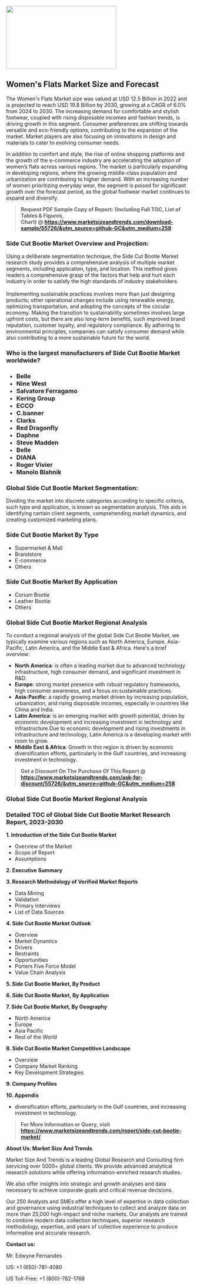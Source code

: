 <p><img class="alignnone size-medium wp-image-20088" src="https://ffe5etoiles.com/wp-content/uploads/2024/12/MST1-300x171.png" alt="" width="300" height="171" /></p><h2>Women's Flats Market Size and Forecast</h2><p>The Women's Flats Market size was valued at USD 12.5 Billion in 2022 and is projected to reach USD 19.8 Billion by 2030, growing at a CAGR of 6.0% from 2024 to 2030. The increasing demand for comfortable and stylish footwear, coupled with rising disposable incomes and fashion trends, is driving growth in this segment. Consumer preferences are shifting towards versatile and eco-friendly options, contributing to the expansion of the market. Market players are also focusing on innovations in design and materials to cater to evolving consumer needs.</p><p>In addition to comfort and style, the rise of online shopping platforms and the growth of the e-commerce industry are accelerating the adoption of women’s flats across various regions. The market is particularly expanding in developing regions, where the growing middle-class population and urbanization are contributing to higher demand. With an increasing number of women prioritizing everyday wear, the segment is poised for significant growth over the forecast period, as the global footwear market continues to expand and diversify.</p></p><blockquote id="" class=""><strong>Request PDF Sample Copy of Report: (Including Full TOC, List of Tables &amp; Figures, Chart)&nbsp;@&nbsp;<strong><a href="https://www.marketsizeandtrends.com/download-sample/55726/&utm_source=github-GC&utm_medium=258" target="_blank">https://www.marketsizeandtrends.com/download-sample/55726/&utm_source=github-GC&utm_medium=258</a></strong></strong></blockquote><h3 id="" class="">Side Cut Bootie Market&nbsp;Overview and Projection:</h3><p id="" class="">Using a deliberate segmentation technique, the Side Cut Bootie Market research study provides a comprehensive analysis of multiple market segments, including application, type, and location. This method gives readers a comprehensive grasp of the factors that help and hurt each industry in order to satisfy the high standards of industry stakeholders. <br /> <br />Implementing sustainable practices involves more than just designing products; other operational changes include using renewable energy, optimizing transportation, and adopting the concepts of the circular economy. Making the transition to sustainability sometimes involves large upfront costs, but there are also long-term benefits, such improved brand reputation, customer loyalty, and regulatory compliance. By adhering to environmental principles, companies can satisfy consumer demand while also contributing to a more sustainable future for the world.</p><h3 id="" class="">Who is the largest manufacturers of&nbsp;Side Cut Bootie Market worldwide?</h3><h3 class=""><p><ul><li>Belle </li><li> Nine West </li><li> Salvatore Ferragamo </li><li> Kering Group </li><li> ECCO </li><li> C.banner </li><li> Clarks </li><li> Red Dragonfly </li><li> Daphne </li><li> Steve Madden </li><li> Belle </li><li> DIANA </li><li> Roger Vivier </li><li> Manolo Blahnik</li></ul></p></h3><h3 id="" class="">Global&nbsp;Side Cut Bootie Market Segmentation:</h3><p id="" class="">Dividing the market into discrete categories according to specific criteria, such type and application, is known as segmentation analysis. This aids in identifying certain client segments, comprehending market dynamics, and creating customized marketing plans.</p><h3 id="" class="">Side Cut Bootie Market&nbsp;By Type</h3><p><p><ul><li>Supermarket & Mall</li><li> Brandstore</li><li> E-commerce</li><li> Others</p></li></ul></p></p><h3 id="" class="">Side Cut Bootie Market&nbsp;By Application</h3><p class=""><p><ul><li>Corium Bootie</li><li> Leather Bootie</li><li> Others</li></ul></p></p><h3 id="" class="">Global Side Cut Bootie Market Regional Analysis</h3><p id="" class="">To conduct a regional analysis of the global Side Cut Bootie Market, we typically examine various regions such as North America, Europe, Asia-Pacific, Latin America, and the Middle East &amp; Africa. Here's a brief overview:</p><ul><li><strong>North America</strong>: is often a leading market due to advanced technology infrastructure, high consumer demand, and significant investment in R&amp;D.</li><li><strong>Europe</strong>: strong market presence with robust regulatory frameworks, high consumer awareness, and a focus on sustainable practices.</li><li><strong>Asia-Pacific</strong>: a rapidly growing market driven by increasing population, urbanization, and rising disposable incomes, especially in countries like China and India.</li><li><strong>Latin America</strong>: is an emerging market with growth potential, driven by economic development and increasing investment in technology and infrastructure.Due to economic development and rising investments in infrastructure and technology, Latin America is a developing market with room to grow.</li><li><strong>Middle East &amp; Africa</strong>: Growth in this region is driven by economic diversification efforts, particularly in the Gulf countries, and increasing investment in technology.</li></ul><blockquote id="" class=""><strong>Get a Discount On The Purchase Of This Report @ <strong><a href="https://www.marketsizeandtrends.com/ask-for-discount/55726/&utm_source=github-GC&utm_medium=258" target="_blank">https://www.marketsizeandtrends.com/ask-for-discount/55726/&utm_source=github-GC&utm_medium=258</a></strong></strong></blockquote><h3 id="" class="">Global Side Cut Bootie Market Regional Analysis</h3><h3 id="" class="">Detailed TOC of Global Side Cut Bootie Market Research Report, 2023-2030</h3><p id="" class=""><strong>1. Introduction of the Side Cut Bootie Market</strong></p><ul><li>Overview of the Market</li><li>Scope of Report</li><li>Assumptions</li></ul><p id="" class=""><strong>2. Executive Summary</strong></p><p id="" class=""><strong>3. Research Methodology of Verified Market Reports</strong></p><ul><li>Data Mining</li><li>Validation</li><li>Primary Interviews</li><li>List of Data Sources</li></ul><p id="" class=""><strong>4. Side Cut Bootie Market Outlook</strong></p><ul><li>Overview</li><li>Market Dynamics</li><li>Drivers</li><li>Restraints</li><li>Opportunities</li><li>Porters Five Force Model</li><li>Value Chain Analysis</li></ul><p id="" class=""><strong>5. Side Cut Bootie Market, By Product</strong></p><p id="" class=""><strong>6. Side Cut Bootie Market, By Application</strong></p><p id="" class=""><strong>7. Side Cut Bootie Market, By Geography</strong></p><ul><li>North America</li><li>Europe</li><li>Asia Pacific</li><li>Rest of the World</li></ul><p id="" class=""><strong>8. Side Cut Bootie Market Competitive Landscape</strong></p><ul><li>Overview</li><li>Company Market Ranking</li><li>Key Development Strategies</li></ul><p id="" class=""><strong>9. Company Profiles</strong></p><p id="" class=""><strong>10. Appendix</strong></p><ul><li>diversification efforts, particularly in the Gulf countries, and increasing investment in technology.</li></ul><blockquote id="" class=""><strong>For More Information or Query, visit <strong><strong><a href="https://www.marketsizeandtrends.com/report/side-cut-bootie-market/" target="_blank">https://www.marketsizeandtrends.com/report/side-cut-bootie-market/</a></strong></strong></strong></blockquote><p id="" class=""><strong>About Us: Market Size And Trends</strong></p><p id="" class="">Market Size And Trends is a leading Global Research and Consulting firm servicing over 5000+ global clients. We provide advanced analytical research solutions while offering information-enriched research studies.</p><p id="" class="">We also offer insights into strategic and growth analyses and data necessary to achieve corporate goals and critical revenue decisions.</p><p id="" class="">Our 250 Analysts and SMEs offer a high level of expertise in data collection and governance using industrial techniques to collect and analyze data on more than 25,000 high-impact and niche markets. Our analysts are trained to combine modern data collection techniques, superior research methodology, expertise, and years of collective experience to produce informative and accurate research.</p><p id="" class=""><strong>Contact us:</strong></p><p id="" class="">Mr. Edwyne Fernandes</p><p id="" class="">US: +1 (650)-781-4080</p><p id="" class="">US Toll-Free: +1 (800)-782-1768</p>
